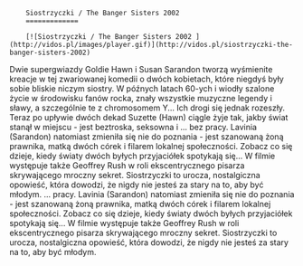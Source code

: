 
        Siostrzyczki / The Banger Sisters 2002 
        =============
        
        [![Siostrzyczki / The Banger Sisters 2002 ](http://vidos.pl/images/player.gif)](http://vidos.pl/siostrzyczki-the-banger-sisters-2002)
        
        
 Dwie supergwiazdy Goldie Hawn i Susan Sarandon tworzą wyśmienite kreacje w tej zwariowanej komedii o dwóch kobietach, które niegdyś były sobie bliskie niczym siostry. W późnych latach 60-ych i wiodły szalone życie w środowisku fanów rocka, znały wszystkie muzyczne legendy i sławy, a szczególnie te z chromosomem Y... Ich drogi się jednak rozeszły. Teraz po upływie dwóch dekad Suzette (Hawn) ciągle żyje tak, jakby świat stanął w miejscu - jest beztroska, seksowna i ... bez pracy. Lavinia (Sarandon) natomiast zmieniła się nie do poznania - jest szanowaną żoną prawnika, matką dwóch córek i filarem lokalnej społeczności. Zobacz co się dzieje, kiedy światy dwóch byłych przyjaciółek spotykają się... W filmie występuje także Geoffrey Rush w roli ekscentrycznego pisarza skrywającego mroczny sekret. Siostrzyczki to urocza, nostalgiczna opowieść, która dowodzi, że nigdy nie jesteś za stary na to, aby być młodym.   ... pracy. Lavinia (Sarandon) natomiast zmieniła się nie do poznania - jest szanowaną żoną prawnika, matką dwóch córek i filarem lokalnej społeczności. Zobacz co się dzieje, kiedy światy dwóch byłych przyjaciółek spotykają się... W filmie występuje także Geoffrey Rush w roli ekscentrycznego pisarza skrywającego mroczny sekret. Siostrzyczki to urocza, nostalgiczna opowieść, która dowodzi, że nigdy nie jesteś za stary na to, aby być młodym.
    